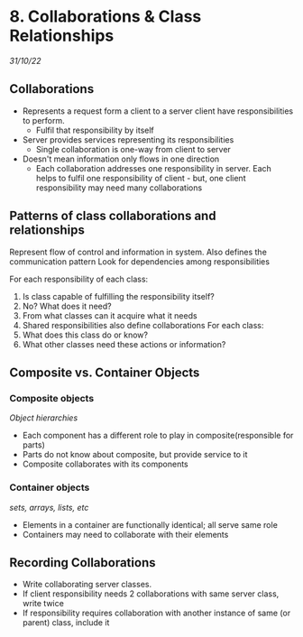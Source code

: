 # 8. Collaborations & Class Relationships
_31/10/22_
## Collaborations
- Represents a request form a client to a server client have responsibilities to perform.
	- Fulfil that responsibility by itself
- Server provides services representing its responsibilities
	- Single collaboration is one-way from client to server
- Doesn't mean information only flows in one direction
	- Each collaboration addresses one responsibility in server. Each helps to fulfil one responsibility of client - but, one client responsibility may need many collaborations

## Patterns of class collaborations and relationships
Represent flow of control and information in system. Also defines the communication pattern
Look for dependencies among responsibilities

For each responsibility of each class:
1. Is class capable of fulfilling the responsibility itself?
2. No? What does it need?
3. From what classes can it acquire what it needs
4. Shared responsibilities also define collaborations
For each class:
1. What does this class do or know?
2. What other classes need these actions or information?

## Composite vs. Container Objects
### Composite objects
*Object hierarchies*
- Each component has a different role to play in composite(responsible for parts)
- Parts do not know about composite, but provide service to it
- Composite collaborates with its components

### Container objects
*sets, arrays, lists, etc*
- Elements in a container are functionally identical; all serve same role
- Containers may need to collaborate with their elements

## Recording Collaborations
- Write collaborating server classes.
- If client responsibility needs 2 collaborations with same server class, write twice
- If responsibility requires collaboration with another instance of same (or parent) class, include it